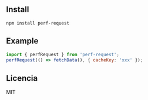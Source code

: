 ## Install

`npm install perf-request`

## Example

``` js
import { perfRequest } from 'perf-request';
perfRequest(() => fetchData(), { cacheKey: 'xxx' });
```

## Licencia
MIT
